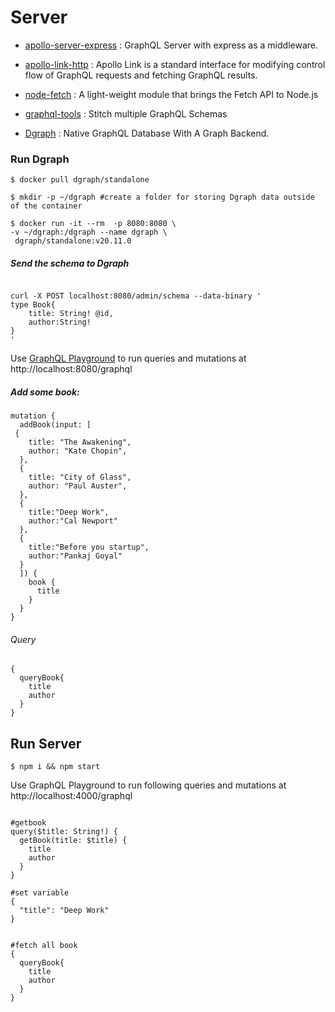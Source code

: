 # Server

- [apollo-server-express](https://www.apollographql.com/docs/apollo-server/integrations/middleware/) : GraphQL Server with express as a middleware.

- [apollo-link-http](https://www.apollographql.com/docs/link/#usage) : Apollo Link is a standard interface for modifying control flow of GraphQL requests and fetching GraphQL results.

- [node-fetch](https://github.com/node-fetch/node-fetch) : A light-weight module that brings the Fetch API to Node.js

- [graphql-tools](https://www.graphql-tools.com/docs/introduction) : Stitch multiple GraphQL Schemas

- [Dgraph](https://github.com/dgraph-io/dgraph) : Native GraphQL Database With A Graph Backend.

### Run Dgraph

```shell
$ docker pull dgraph/standalone

$ mkdir -p ~/dgraph #create a folder for storing Dgraph data outside of the container

$ docker run -it --rm  -p 8080:8080 \
-v ~/dgraph:/dgraph --name dgraph \
 dgraph/standalone:v20.11.0
```

##### Send the schema to Dgraph

```shell

curl -X POST localhost:8080/admin/schema --data-binary '
type Book{
    title: String! @id,
    author:String!
}
'
```

Use [GraphQL Playground](https://github.com/graphql/graphql-playground) to run queries and mutations at http://localhost:8080/graphql

##### Add some book:

```shell
mutation {
  addBook(input: [
 {
    title: "The Awakening",
    author: "Kate Chopin",
  },
  {
    title: "City of Glass",
    author: "Paul Auster",
  },
  {
    title:"Deep Work",
    author:"Cal Newport"
  },
  {
    title:"Before you startup",
    author:"Pankaj Goyal"
  }
  ]) {
    book {
      title
    }
  }
}

```

###### Query

```shell
{
  queryBook{
    title
    author
  }
}
```

## Run Server

```shell
$ npm i && npm start
```

Use GraphQL Playground to run following queries and mutations at http://localhost:4000/graphql

```shell

#getbook
query($title: String!) {
  getBook(title: $title) {
    title
    author
  }
}

#set variable
{
  "title": "Deep Work"
}


#fetch all book
{
  queryBook{
    title
    author
  }
}

```
